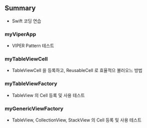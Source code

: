 ## Summary
* Swift 코딩 연습

### myViperApp
* VIPER Pattern 테스트

### myTableViewCell
* TableViewCell 을 등록하고, ReusableCell 로 효율적으 불러오느 방법

### myTableViewFactory
* TableView 의 Cell 등록 및 사용 테스트

### myGenericViewFactory
* TableView, CollectionView, StackView 의 Cell 등록 및 사용 테스트
